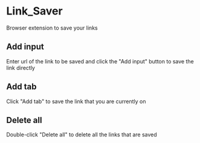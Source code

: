 # Link_Saver
Browser extension to save your links

## Add input
Enter url of the link to be saved and click the "Add input" button to save the link directly

## Add tab
Click "Add tab" to save the link that you are currently on

## Delete all
Double-click "Delete all" to delete all the links that are saved
